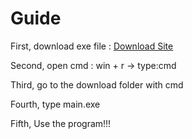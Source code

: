 # Guide
First, download exe file : [Download Site](https://github.com/OwenXP/CyrillicScript_to_LatinScript/releases/tag/V1.0)

Second, open cmd : win + r -> type:cmd

Third, go to the download folder with cmd

Fourth, type main.exe

Fifth, Use the program!!!

